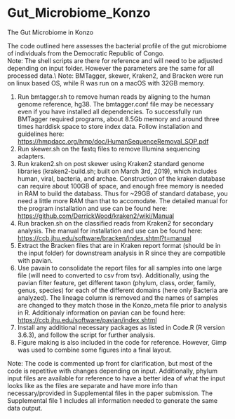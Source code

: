 # Gut_Microbiome_Konzo
The Gut Microbiome in Konzo

The code outlined here assesses the bacterial profile of the gut microbiome of individuals from the Democratic Republic of Congo.\
Note: The shell scripts are there for reference and will need to be adjusted depending on input folder. However the parameters are the same for all processed data.\ 
Note: BMTagger, skewer, Kraken2, and Bracken were run on linux based OS, while R was run on a macOS with 32GB memory. 

1. Run bmtagger.sh to remove human reads by aligning to the human genome reference, hg38. The bmtagger.conf file may be necessary even if you have installed all dependencies. To successfully run BMTagger required programs, about 8.5Gb memory and around three times harddisk space to store index data. Follow installation and guidelines here: https://hmpdacc.org/hmp/doc/HumanSequenceRemoval_SOP.pdf  
2. Run skewer.sh on the fastq files to remove Illumina sequencing adapters. 
3. Run kraken2.sh on post skewer using Kraken2 standard genome libraries (kraken2-build.sh; built on March 3rd, 2019), which includes human, viral, bacteria, and archae. Construction of the kraken database can require about 100GB of space, and enough free memory is needed in RAM to build the databass. Thus for ~29GB of standard database, you need a little more RAM than that to accomodate. The detailed manual for the program installation and use can be found here: https://github.com/DerrickWood/kraken2/wiki/Manual
4. Run bracken.sh on the classified reads from Kraken2 for secondary analysis. The manual for installation and use can be found here: https://ccb.jhu.edu/software/bracken/index.shtml?t=manual
5. Extract the Bracken files that are in Kraken report format (should be in the input folder) for downstream analysis in R since they are compatible with pavian. 
6. Use pavain to consolidate the report files for all samples into one large file (will need to converted to csv from tsv). Additionally, using the pavian filter feature, get different taxon (phylum, class, order, family, genus, species) for each of the different domains (here only Bacteria are analyzed). The lineage column is removed and the names of samples are changed to they match those in the Konzo_meta file prior to analysis in R. Additionaly information on pavian can be found here: https://ccb.jhu.edu/software/pavian/index.shtml
7. Install any additional necessary packages as listed in Code.R (R version 3.6.3), and follow the script for further analysis.
8. Figure making is also included in the code for reference. However, Gimp was used to combine some figures into a final layout. 

Note: The code is commented up front for clarification, but most of the code is repetitive with changes depending on input. Additionally, phylum input files are available for reference to have a better idea of what the input looks like as the files are separate and have more info than necessary/provided in Supplemental files in the paper submission. The Supplemental file 1 includes all information needed to generate the same data output. 
